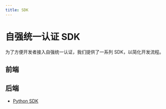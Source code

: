 ```yaml
---
title: SDK
---
```


# 自强统一认证 SDK

为了方便开发者接入自强统一认证，我们提供了一系列 SDK，以简化开发流程。

## 前端

## 后端

- [Python SDK](./python)
